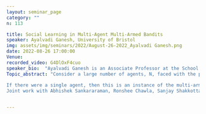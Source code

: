 ```yaml
---
layout: seminar_page
category: ""
n: 113

title: Social Learning in Multi-Agent Multi-Armed Bandits
speaker: Ayalvadi Ganesh, University of Bristol
img: assets/img/seminars/2022/August-26-2022_Ayalvadi Ganesh.png
date: 2022-08-26 17:00:00 
Venue: 
recorded_video: G4DlOxF4cuo
speaker_bio:  "Ayalvadi Ganesh is an Associate Professor at the School of Mathematics, University of Bristol. His research interests include large deviations, queueing theory, random graph dynamics, and decentralised algorithms. He won the INFORMS Best Publication Award in 2005 and the ACM Sigmetrics Best Paper Prize in 2010."
Topic_abstract: "Consider a large number of agents, N, faced with the problem of choosing amongst a large number of options, K. The problem occurs repeatedly, and every time an agent chooses an option, it receives a random reward or payoff whose distribution depends on the option but not on the agent. The goal is to maximize the long-run payoff. The problem involves a trade-off between exploitation - choosing the option currently believed to be the best - and exploration - choosing possibly sub-optimal options in order to gain more information about their payoffs. The challenge is to optimize this trade-off.
 
If there were a single agent, then this is an instance of the multi-armed bandit problem with K arms., which has been studied extensively for decades. If no communication is allowed between agents, then it is N parallel instances of the multi-armed bandit problem.  If there are no communication constraints, then the agents act in aggregate as if they were a single agent. We are interested in the intermediate case where limited communication is allowed. We show that, even with limited communication, in the long run the system behaves in aggregate as if there were a single agent, i.e., as if there were no communication constraints.
Joint work with Abhishek Sankararaman, Ronshee Chawla, Sanjay Shakkottai, ConorNewton and Henry Reeve."


---
```


